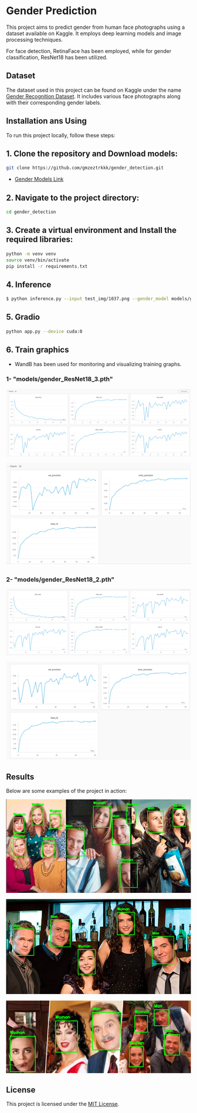 # Gender Prediction

This project aims to predict gender from human face photographs using a dataset available on Kaggle. It employs deep learning models and image processing techniques.

For face detection, RetinaFace has been employed, while for gender classification, ResNet18 has been utilized.

## Dataset

The dataset used in this project can be found on Kaggle under the name [Gender Recognition Dataset](https://www.kaggle.com/datasets/rashikrahmanpritom/gender-recognition-dataset/data). It includes various face photographs along with their corresponding gender labels.

## Installation ans Using

To run this project locally, follow these steps:

## 1. Clone the repository and Download models:
```bash
git clone https://github.com/gmzeztrkkk/gender_detection.git
```
- [Gender Models Link](https://drive.google.com/drive/folders/1XanusRqS4VD_Jv5-ob7xegieg8LVNMdy?usp=sharing)

## 2. Navigate to the project directory:

```bash
cd gender_detection
```

## 3. Create a virtual environment and Install the required libraries:
```bash
python -m venv venv
source venv/bin/activate  
pip install -r requirements.txt
```

## 4. Inference
```bash
$ python inference.py --input test_img/1037.png --gender_model models/gender_ResNet18_2.pth  --device cuda:0 
```

## 5. Gradio
```bash
python app.py --device cuda:0
```

## 6. Train graphics

- WandB has been used for monitoring and visualizing training graphs.

### 1- "models/gender_ResNet18_3.pth"
![Image 1](graphics/gender_Resnet18_3_0.png)

![Image 1](graphics/gender_Resnet18_3_1.png)


### 2- "models/gender_ResNet18_2.pth"

![Image 1](graphics/gender_Resnet18_2_0.png)

![Image 1](graphics/gender_Resnet18_2_1.png)




## Results

Below are some examples of the project in action:


![Image 1](test_img/test1.png)


![Image 2](test_img/test2.png)

 
![Image 3](test_img/test3.png)

## License

This project is licensed under the [MIT License](LICENSE).




